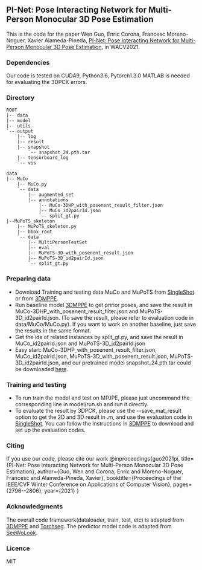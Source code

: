 ## PI-Net: Pose Interacting Network for Multi-Person Monocular 3D Pose Estimation

This is the code for the paper 
Wen Guo, Enric Corona, Francesc Moreno-Noguer, Xavier Alameda-Pineda,
[PI-Net: Pose Interacting Network for Multi-Person Monocular 3D Pose Estimation](https://openaccess.thecvf.com/content/WACV2021/papers/Guo_PI-Net_Pose_Interacting_Network_for_Multi-Person_Monocular_3D_Pose_Estimation_WACV_2021_paper.pdf),
in WACV2021.

### Dependencies
Our code is tested on CUDA9, Python3.6, Pytorch1.3.0 
MATLAB is needed for evaluating the 3DPCK errors.

### Directory
```
ROOT
|-- data
|-- model
|-- utils 
`-- output
    |-- log
    |-- result 
    |-- snapshot 
        `-- snapshot_24.pth.tar
    |-- tensorboard_log 
    `-- vis 
```

```shell script
data
|-- MuCo
    |-- MuCo.py
    `-- data
        |-- augmented_set
        |-- annotations
            |-- MuCo-3DHP_with_posenent_result_filter.json
            |-- MuCo_id2pairId.json
            `-- split_gt.py
|--MuPoTS_skeleton
    |-- MuPoTS_skeleton.py
    |-- bbox_root
    `-- data
        |-- MultiPersonTestSet
        |-- eval
        |-- MuPoTS-3D_with_posenent_result.json
        |-- MuPoTS-3D_id2pairId.json 
        `-- split_gt.py  
```


### Preparing data
* Download Training and testing data MuCo and MuPoTS from [SingleShot](http://gvv.mpi-inf.mpg.de/projects/SingleShotMultiPerson/)
or from [3DMPPE](https://github.com/mks0601/3DMPPE_POSENET_RELEASE.git). 
* Run baseline model [3DMPPE](https://github.com/mks0601/3DMPPE_POSENET_RELEASE.git) to get pririor poses, and save the result in MuCo-3DHP_with_posenent_result_filter.json
and MuPoTS-3D_id2pairId.json. (To save the result, please refer to evaluation code in data/MuCo/MuCo.py). If you want to work on another baseline, just save the results in the same format.
* Get the ids of related instances by split_gt.py, and save the result in MuCo_id2pairId.json and MuPoTS-3D_id2pairId.json
* Easy start: MuCo-3DHP_with_posenent_result_filter.json, MuCo_id2pairId.json, MuPoTS-3D_with_posenent_result.json, MuPoTS-3D_id2pairId.json,
and our pretrained model snapshot_24.pth.tar could be downloaded [here](https://drive.google.com/drive/folders/1y99pX4uGVnOemL8G24RetlNesB23-7kH?usp=sharing).


### Training and testing
* To run train the model and test on MPJPE, please just uncommand the corresponding line in model/run.sh and run it directly.
* To evaluate the result by 3DPCK, please use the --save_mat_result option to get the 2D and 3D result in .m, and 
use the evaluation code in [SingleShot](http://gvv.mpi-inf.mpg.de/projects/SingleShotMultiPerson/). You can follow the instructions in 
[3DMPPE](https://github.com/mks0601/3DMPPE_POSENET_RELEASE.git) to download and set up the evaluation codes.

### Citing
If you use our code, please cite our work
@inproceedings{guo2021pi,
    title={PI-Net: Pose Interacting Network for Multi-Person Monocular 3D Pose Estimation},
    author={Guo, Wen and Corona, Enric and Moreno-Noguer, Francesc and Alameda-Pineda, Xavier},
    booktitle={Proceedings of the IEEE/CVF Winter Conference on Applications of Computer Vision},
    pages={2796--2806},
    year={2021}
}


### Acknowledgments
The overall code framework(dataloader, train, test, etc) is adapted from [3DMPPE](https://github.com/mks0601/3DMPPE_POSENET_RELEASE.git) and
[Torchseg](https://github.com/ycszen/TorchSeg.git).
The predictor model code is adapted from [SeeWoLook](https://github.com/LourencoVazPato/seeing-without-looking.git).


### Licence
MIT



